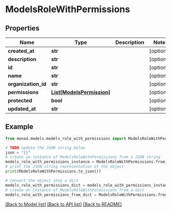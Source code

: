 # ModelsRoleWithPermissions


## Properties

Name | Type | Description | Notes
------------ | ------------- | ------------- | -------------
**created_at** | **str** |  | [optional] 
**description** | **str** |  | [optional] 
**id** | **str** |  | [optional] 
**name** | **str** |  | [optional] 
**organization_id** | **str** |  | [optional] 
**permissions** | [**List[ModelsPermission]**](ModelsPermission.md) |  | [optional] 
**protected** | **bool** |  | [optional] 
**updated_at** | **str** |  | [optional] 

## Example

```python
from monad.models.models_role_with_permissions import ModelsRoleWithPermissions

# TODO update the JSON string below
json = "{}"
# create an instance of ModelsRoleWithPermissions from a JSON string
models_role_with_permissions_instance = ModelsRoleWithPermissions.from_json(json)
# print the JSON string representation of the object
print(ModelsRoleWithPermissions.to_json())

# convert the object into a dict
models_role_with_permissions_dict = models_role_with_permissions_instance.to_dict()
# create an instance of ModelsRoleWithPermissions from a dict
models_role_with_permissions_from_dict = ModelsRoleWithPermissions.from_dict(models_role_with_permissions_dict)
```
[[Back to Model list]](../README.md#documentation-for-models) [[Back to API list]](../README.md#documentation-for-api-endpoints) [[Back to README]](../README.md)


